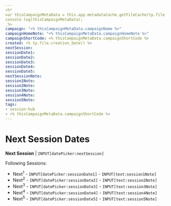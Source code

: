 ```yaml
---
<%*
var thisCampaignMetaData = this.app.metadataCache.getFileCache(tp.file.find_tfile("{{VALUE:'thisCampaignHomeNote}}"))?.frontmatter || {};'
console.log(thisCampaignMetaData);
_%>
campaign: "<% thisCampaignMetaData.campaignName %>"
campaignHomeNote: "<% thisCampaignMetaData.campaignHomeNote %>"
campaignShortCode: <% thisCampaignMetaData.campaignShortCode %>
created: <% tp.file.creation_date() %>
nextSession:
sessionDate1:
sessionDate2:
sessionDate3:
sessionDate4:
sessionDate5:
nextSessionNote:
session1Note:
session2Note:
session3Note:
session4Note:
session5Note:
tags:
- session-hub
- <% thisCampaignMetaData.campaignShortCode %>
---
```


# Next Session Dates

**Next Session** | `INPUT[datePicker:nextSession]`

Following Sessions:
- Next<sup>1</sup> - `INPUT[datePicker:sessionDate1]` - `INPUT[text:session1Note]`
- Next<sup>2</sup> - `INPUT[datePicker:sessionDate2]` - `INPUT[text:session2Note]`
- Next<sup>3</sup> - `INPUT[datePicker:sessionDate3]` - `INPUT[text:session3Note]`
- Next<sup>4</sup> - `INPUT[datePicker:sessionDate4]` - `INPUT[text:session4Note]`
- Next<sup>5</sup> - `INPUT[datePicker:sessionDate5]` - `INPUT[text:session5Note]`